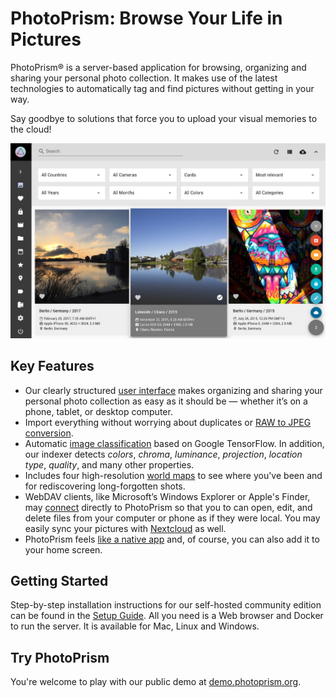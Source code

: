 # PhotoPrism: Browse Your Life in Pictures

PhotoPrism® is a server-based application for browsing, organizing and sharing your personal photo collection.
It makes use of the latest technologies to automatically tag and find pictures without getting in your way.

Say goodbye to solutions that force you to upload your visual memories to the cloud!

![Screenshot](img/preview.jpg)

## Key Features ##

* Our clearly structured [user interface](https://photoprism.pro/features) makes organizing and sharing your personal photo collection as easy as 
  it should be — whether it’s on a phone, tablet, or desktop computer.
* Import everything without worrying about duplicates or [RAW to JPEG conversion](developer-guide/library/converting.md).
* Automatic [image classification](developer-guide/metadata/classification.md) 
  based on Google TensorFlow. In addition, our indexer detects _colors_, _chroma_, _luminance_, _projection_, 
  _location type_, _quality_, and many other properties.
* Includes four high-resolution [world maps](https://demo.photoprism.org/places) to see where you've been and for rediscovering 
  long-forgotten shots.
* WebDAV clients, like Microsoft’s Windows Explorer or Apple's Finder, may 
  [connect](user-guide/backup/webdav.md) directly to PhotoPrism so that you to can open, 
  edit, and delete files from your computer or phone as if they were local. 
  You may easily sync your pictures with [Nextcloud](https://nextcloud.com/) as well.  
* PhotoPrism feels [like a native app](https://en.wikipedia.org/wiki/Progressive_web_application) and, 
  of course, you can also add it to your home screen.

## Getting Started ##

Step-by-step installation instructions for our self-hosted community edition can be found 
in the [Setup Guide](getting-started/index.md).
All you need is a Web browser and Docker to run the server. It is available for Mac, Linux and Windows.

## Try PhotoPrism ##

You're welcome to play with our public demo at [demo.photoprism.org](https://demo.photoprism.org).
